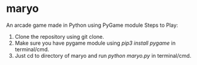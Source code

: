# maryo
An arcade game made in Python using PyGame module
Steps to Play:
1. Clone the repository using git clone.
2. Make sure you have pygame module using *pip3 install pygame* in terminal/cmd.
3. Just cd to directory of maryo and run *python maryo.py* in terminal/cmd.

